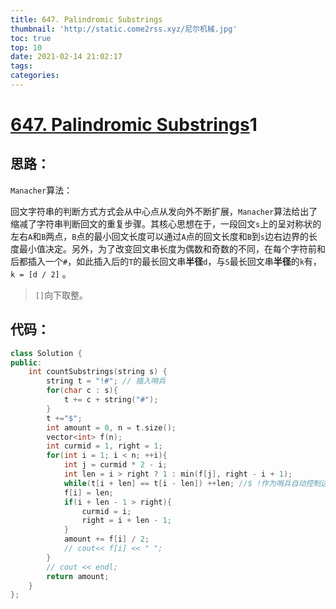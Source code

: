 ```yaml
---
title: 647. Palindromic Substrings
thumbnail: 'http://static.come2rss.xyz/尼尔机械.jpg'
toc: true
top: 10
date: 2021-02-14 21:02:17
tags:
categories:
---
```






# [647. Palindromic Substrings](https://leetcode-cn.com/problems/palindromic-substrings/)1



## 思路：

`Manacher`算法：

回文字符串的判断方式方式会从中心点从发向外不断扩展，`Manacher`算法给出了缩减了字符串判断回文的重复步骤。其核心思想在于，一段回文`s`上的呈对称状的左右`A`和`B`两点，`B`点的最小回文长度可以通过`A`点的回文长度和`B`到`s`边右边界的长度最小值决定。另外，为了改变回文串长度为偶数和奇数的不同，在每个字符前和后都插入一个`#`，如此插入后的`T`的最长回文串**半径**`d`，与`S`最长回文串**半径**的`k`有， `k = [d / 2]` 。

> `[]`向下取整。

<!-- more -->



## 代码：



```c++
class Solution {
public:
    int countSubstrings(string s) {
        string t = "!#"; // 插入哨兵
        for(char c : s){
            t += c + string("#"); 
        }
        t +="$";
        int amount = 0, n = t.size();
        vector<int> f(n);
        int curmid = 1, right = 1;
        for(int i = 1; i < n; ++i){
            int j = curmid * 2 - i;
            int len = i > right ? 1 : min(f[j], right - i + 1);
            while(t[i + len] == t[i - len]) ++len; //$ !作为哨兵自动控制边界
            f[i] = len;
            if(i + len - 1 > right){
                curmid = i;
                right = i + len - 1;
            }
            amount += f[i] / 2;
            // cout<< f[i] << " ";
        }
        // cout << endl;
        return amount;
    }
};
```

